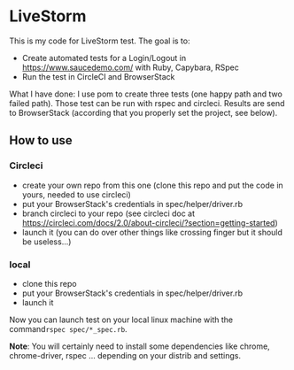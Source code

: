 # LiveStorm

This is my code for LiveStorm test.
The goal is to:
- Create automated tests for a Login/Logout in https://www.saucedemo.com/ with Ruby, Capybara, RSpec
- Run the test in CircleCI and BrowserStack

What I have done:
I use pom to create three tests (one happy path and two failed path). Those test can be run with rspec and circleci. Results are send to BrowserStack (according that you properly set the project, see below).

## How to use 
### Circleci
- create your own repo from this one (clone this repo and put the code in yours, needed to use circleci)
- put your BrowserStack's credentials in spec/helper/driver.rb
- branch circleci to your repo (see circleci doc at https://circleci.com/docs/2.0/about-circleci/?section=getting-started)
- launch it (you can do over other things like crossing finger but it should be useless...)

### local
- clone this repo
- put your BrowserStack's credentials in spec/helper/driver.rb
- launch it
 
 Now you can launch test on your local linux machine with the command`rspec spec/*_spec.rb`.
 
__Note__: 
You will certainly need to install some dependencies like chrome, chrome-driver, rspec ... depending on your distrib and settings.
